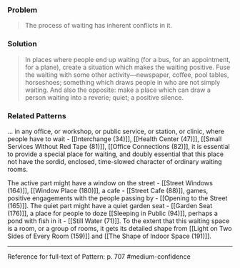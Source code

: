 ### Problem
>The process of waiting has inherent conflicts in it.

### Solution
>In places where people end up waiting (for a bus, for an appointment, for a plane), create a situation which makes the waiting positive. Fuse the waiting with some other activity—newspaper, coffee, pool tables, horseshoes; something which draws people in who are not simply waiting. And also the opposite: make a place which can draw a person waiting into a reverie; quiet; a positive silence.

### Related Patterns
... in any office, or workshop, or public service, or station, or clinic, where people have to wait - [[Interchange (34)]], [[Health Center (47)]], [[Small Services Without Red Tape (81)]], [[Office Connections (82)]], it is essential to provide a special place for waiting, and doubly essential that this place not have the sordid, enclosed, time-slowed character of ordinary waiting rooms.

The active part might have a window on the street - [[Street Windows (164)]], [[Window Place (180)]], a cafe - [[Street Cafe (88)]], games, positive engagements with the people passing by - [[Opening to the Street (165)]]. The quiet part might have a quiet garden seat - [[Garden Seat (176)]], a place for people to doze [[Sleeping in Public (94)]], perhaps a pond with fish in it - [[Still Water (71)]]. To the extent that this waiting space is a room, or a group of rooms, it gets its detailed shape from [[Light on Two Sides of Every Room (159)]] and [[The Shape of Indoor Space (191)]].

---
Reference for full-text of Pattern: p. 707 #medium-confidence 